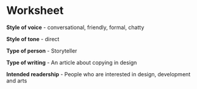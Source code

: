 # Worksheet

**Style of voice** - conversational, friendly, formal, chatty

**Style of tone** - direct

**Type of person** - Storyteller 

**Type of writing** - An article about copying in design 

**Intended readership** - People who are interested in design, development and arts 


